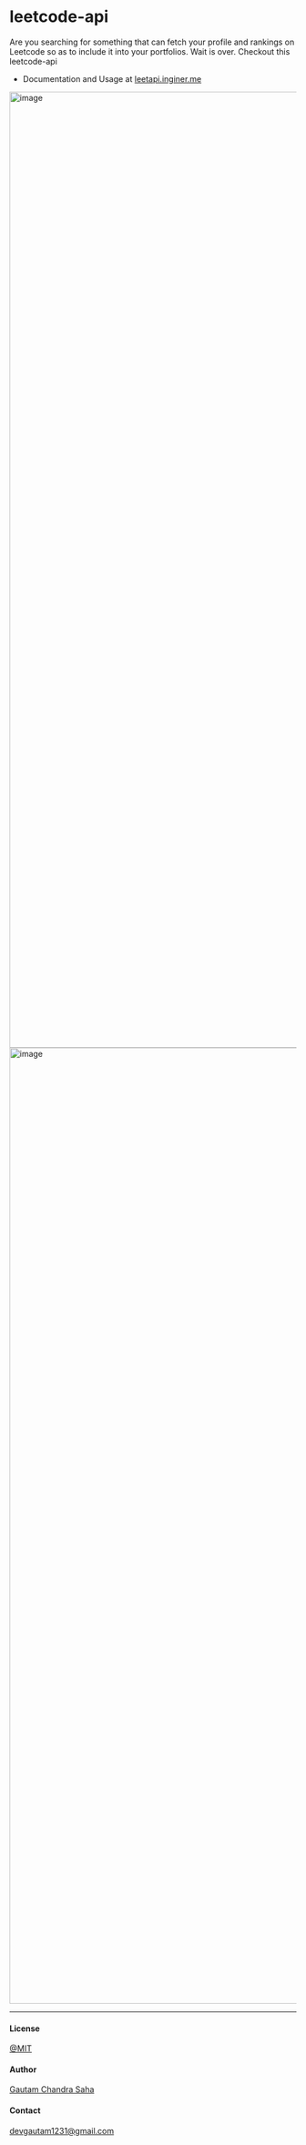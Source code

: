 # leetcode-api
Are you searching for something that can fetch your profile and rankings on Leetcode so as to include it into your portfolios. Wait is over. Checkout this leetcode-api



- Documentation and Usage at [leetapi.inginer.me](https://leetapi.inginer.me/)


<img width="1680" alt="image" src="https://user-images.githubusercontent.com/77929632/156883831-c9a1bf00-68f6-4bc6-852c-a81f766ed840.png">

<img width="1680" alt="image" src="https://user-images.githubusercontent.com/77929632/156883871-9dc97a6b-635f-4689-b809-494ee2ff35ce.png">


<hr>

#### License 
[@MIT](./LICENSE)

#### Author 
[Gautam Chandra Saha](https://github.com/devgautam2000)

#### Contact
<a href="mailto:devgautam1231@gmail.com">devgautam1231@gmail.com</a>




